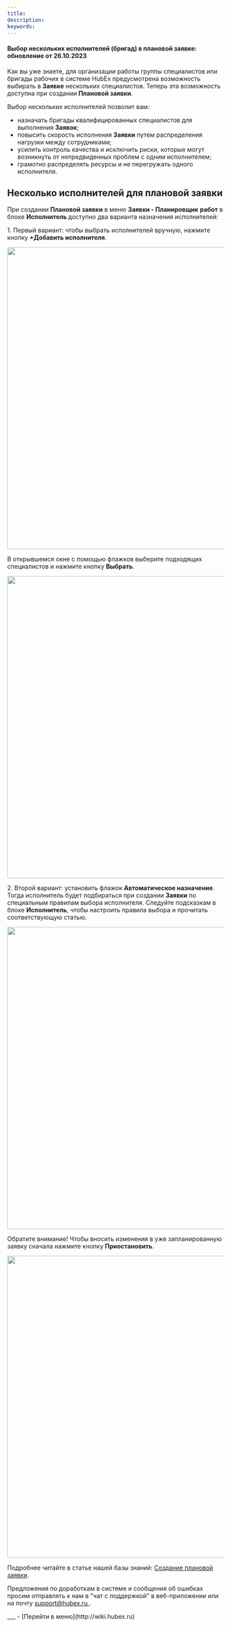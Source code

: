 ```yaml
---
title: 
description: 
keywords: 
---
```


#### Выбор нескольких исполнителей (бригад) в плановой заявке: обновление от 26.10.2023
<html>
<meta charset="utf-8">

</html>
<body>
<p>Как вы уже знаете, для организации работы группы специалистов или бригады рабочих в системе HubEx предусмотрена возможность выбирать в <strong>Заявке</strong> нескольких специалистов. Теперь эта возможность доступна при создании <strong>Плановой заявки</strong>.</p>
<p>Выбор нескольких исполнителей позволит вам:</p>
<ul>
<li>назначать бригады квалифицированных специалистов для выполнения <strong>Заявок</strong>;</li>
<li>повысить скорость исполнения <strong>Заявки</strong> путем распределения нагрузки между сотрудниками;</li>
<li>усилить контроль качества и исключить риски, которые могут возникнуть от непредвиденных проблем с одним исполнителем;</li>
<li>грамотно распределять ресурсы и не перегружать одного исполнителя.</li>
</ul>
<h2>Несколько исполнителей для плановой заявки</h2>
<p>При создании <strong>Плановой заявки</strong> в меню <strong>Заявки - Планировщик</strong> <strong>работ</strong> в блоке <strong>Исполнитель&nbsp;</strong>доступно два варианта назначения исполнителей:</p>
<p>1. Первый вариант: чтобы выбрать исполнителей вручную, нажмите кнопку <strong>+Добавить исполнителя</strong>.</p>
<div><img style="margin: 0 auto; display: block; max-width: 100%;" src="https://wiki.hubex.ru/attachments/images/FAQ/USER/PlannedTickets/SelectEngineer.jpg" width="700" height="auto" /></div>
<p>В открывшемся окне с помощью флажков выберите подходящих специалистов и нажмите кнопку <strong>Выбрать</strong>.</p>
<div><img style="margin: 0 auto; display: block; max-width: 100%;" src="https://wiki.hubex.ru/attachments/images/FAQ/USER/PlannedTickets/SelectEngineer2.jpg" width="700" height="auto" /></div>
<p>2. Второй вариант: установить флажок <strong>Автоматическое назначение</strong>. Тогда исполнитель будет подбираться при создании <strong>Заявки</strong> по специальным правилам выбора исполнителя. Следуйте подсказкам в блоке <strong>Исполнитель</strong>, чтобы настроить правила выбора и прочитать соответствующую статью.</p>
<div><img style="margin: 0 auto; display: block; max-width: 100%;" src="https://wiki.hubex.ru/attachments/images/FAQ/USER/PlannedTickets/SelectEngineer3.jpg" width="700" height="auto" /></div>
<p>Обратите внимание! Чтобы вносить изменения в уже запланированную заявку сначала нажмите кнопку <strong>Приостановить</strong>.</p>
<div><img style="margin: 0 auto; display: block; max-width: 100%;" src="https://wiki.hubex.ru/attachments/images/FAQ/USER/PlannedTickets/Pause.jpg" width="700" height="auto" /></div>
<p>Подробнее читайте в статье нашей базы знаний: <a href="https://wiki.hubex.ru/docs/FAQ/RU/user/PlannedTickets.html" target="_blank" rel="noopener">Создание плановой заявки</a>.</p>

<p>Предложения по доработкам в системе и сообщения об ошибках просим отправлять к нам в "чат с поддержкой" в веб-приложении или на почту <a href="mailto:support@hubex.ru" target="_blank" rel="noopener"> support@hubex.ru </a>.</p>

</body>
___
- [Перейти в меню](http://wiki.hubex.ru)

